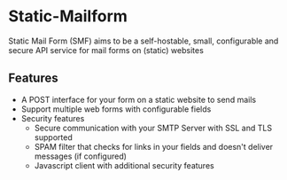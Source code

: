# Static-Mailform

Static Mail Form (SMF) aims to be a self-hostable, small, configurable and secure API service for mail forms on (static) websites

## Features

* A POST interface for your form on a static website to send mails
* Support multiple web forms with configurable fields
* Security features
    * Secure communication with your SMTP Server with SSL and TLS supported
    * SPAM filter that checks for links in your fields and doesn't deliver messages (if configured)
    * Javascript client with additional security features
